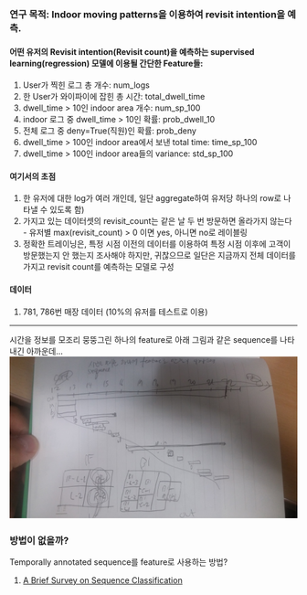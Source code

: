 ### 연구 목적: Indoor moving patterns을 이용하여 revisit intention을 예측.

#### 어떤 유저의 Revisit intention(Revisit count)을 예측하는 supervised learning(regression) 모델에 이용될 간단한 Feature들:
1. User가 찍힌 로그 총 개수: num_logs
2. 한 User가 와이파이에 잡힌 총 시간: total_dwell_time
3. dwell_time > 10인 indoor area 개수: num_sp_100
4. indoor 로그 중 dwell_time > 10인 확률: prob_dwell_10
5. 전체 로그 중 deny=True(직원)인 확률: prob_deny
6. dwell_time > 100인 indoor area에서 보낸 total time: time_sp_100
7. dwell_time > 100인 indoor area들의 variance: std_sp_100



#### 여기서의 초점
1. 한 유저에 대한 log가 여러 개인데, 일단 aggregate하여 유저당 하나의 row로 나타낼 수 있도록 함)
2. 가지고 있는 데이터셋의 revisit_count는 같은 날 두 번 방문하면 올라가지 않는다 - 유저별 max(revisit_count) > 0 이면 yes, 아니면 no로 레이블링
3. 정확한 트레이닝은, 특정 시점 이전의 데이터를 이용하여 특정 시점 이후에 고객이 방문했는지 안 했는지 조사해야 하지만, 귀찮으므로 일단은 지금까지 전체 데이터를 가지고 revisit count를 예측하는 모델로 구성

#### 데이터 
1. 781, 786번 매장 데이터 (10%의 유저를 테스트로 이용)





---

시간을 정보를 모조리 뭉뚱그린 하나의 feature로 아래 그림과 같은 sequence를 나타내긴 아까운데...
![예제](../notebook/20160830_223133_HDR.jpg)

### 방법이 없을까?
Temporally annotated sequence를 feature로 사용하는 방법?

1. [A Brief Survey on Sequence Classification](../documents/Sequence_Classification.pdf)